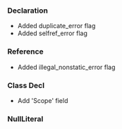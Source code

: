 ### Declaration

 * Added duplicate_error flag
 * Added selfref_error flag

### Reference

 * Added illegal_nonstatic_error flag

### Class Decl

 * Add 'Scope' field

### NullLiteral